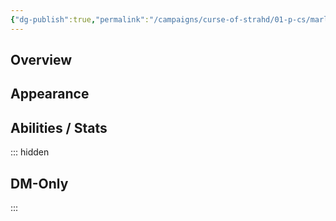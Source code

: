 ```yaml
---
{"dg-publish":true,"permalink":"/campaigns/curse-of-strahd/01-p-cs/marlene-delacroix/","tags":["pc"]}
---
```


## Overview
<!-- Brief description of the PC, backstory, personality -->

## Appearance
<!-- Physical description, distinguishing features, attire -->

## Abilities / Stats
<!-- Class, race, skills, feats, special abilities -->

::: hidden
<!-- DM-only notes: motivations, secret history, relationships -->
## DM-Only
:::